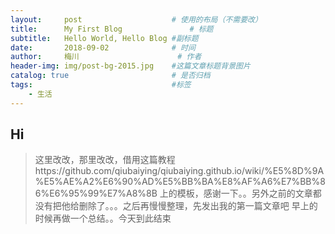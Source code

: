 ```yaml
---
layout:     post   				    # 使用的布局（不需要改）
title:      My First Blog 				# 标题 
subtitle:   Hello World, Hello Blog #副标题
date:       2018-09-02 				# 时间
author:     梅川 						# 作者
header-img: img/post-bg-2015.jpg 	#这篇文章标题背景图片
catalog: true 						# 是否归档
tags:								#标签
    - 生活
---
```


## Hi
>这里改改，那里改改，借用这篇教程https://github.com/qiubaiying/qiubaiying.github.io/wiki/%E5%8D%9A%E5%AE%A2%E6%90%AD%E5%BB%BA%E8%AF%A6%E7%BB%86%E6%95%99%E7%A8%8B 上的模板，感谢一下。。另外之前的文章都没有把他给删除了。。。之后再慢慢整理，先发出我的第一篇文章吧
>早上的时候再做一个总结。。今天到此结束
